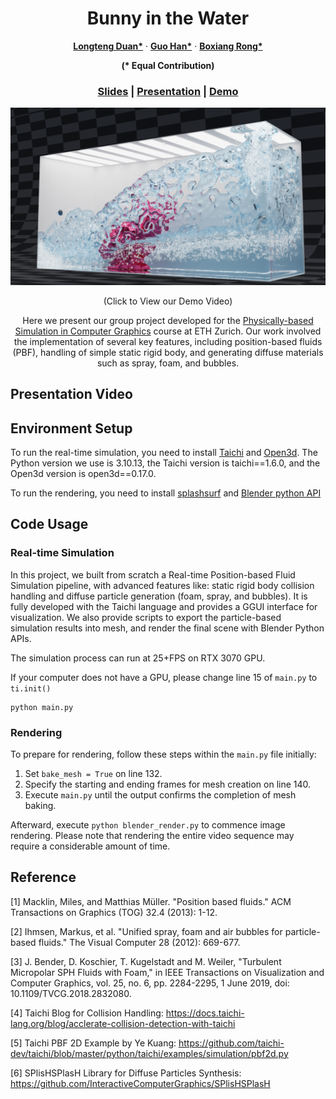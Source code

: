 <p align="center">
  <h1 align="center">Bunny in the Water</h1>
  <p align="center">
    <a href="https://github.com/DecAd3"><strong>Longteng Duan*</strong></a>
    ·
    <a href="https://github.com/guo-han"><strong>Guo Han*</strong></a>
    ·
    <a href="https://github.com/Ribosome-rbx"><strong>Boxiang Rong*</strong></a>
  </p>
  <p align="center"><strong>(* Equal Contribution)</strong></p>
  <h3 align="center"> <a href="">Slides</a> | <a href="">Presentation</a> | <a href="">Demo</a> </h3>
  <div align="center"></div>
</p>

[![](./imgs/all_high_res.png)](https://www.youtube.com/watch?v=6cz7K6m6m8M)
<p align="center">
    (Click to View our Demo Video)
</p>
<p align="center">
    Here we present our group project developed for the <a href = "https://crl.ethz.ch/teaching/PBS23/index.html">Physically-based Simulation in Computer Graphics</a> course at ETH Zurich.  Our work involved the implementation of several key features, including position-based fluids (PBF), handling of simple static rigid body, and generating diffuse materials such as spray, foam, and bubbles.
</p>

## Presentation Video

## Environment Setup
To run the real-time simulation, you need to install <a href="https://www.taichi-lang.org/">Taichi</a> and <a href="http://www.open3d.org/">Open3d</a>. The Python version we use is 3.10.13, the Taichi version is taichi==1.6.0, and the Open3d version is open3d==0.17.0.

To run the rendering, you need to install <a href="https://github.com/InteractiveComputerGraphics/splashsurf">splashsurf</a> and <a href="https://www.blender.org/">Blender python API </a>
## Code Usage
### Real-time Simulation
In this project, we built from scratch a Real-time Position-based Fluid Simulation pipeline, with advanced features like: static rigid body collision handling and diffuse particle generation (foam, spray, and bubbles). It is fully developed with the Taichi language and provides a GGUI interface for visualization. We also provide scripts to export the particle-based simulation results into mesh, and render the final scene with Blender Python APIs.

The simulation process can run at 25+FPS on RTX 3070 GPU.

If your computer does not have a GPU, please change line 15 of `main.py` to `ti.init()`
```
python main.py
```
### Rendering
To prepare for rendering, follow these steps within the `main.py` file initially:

1. Set `bake_mesh = True` on line 132.
2. Specify the starting and ending frames for mesh creation on line 140.
3. Execute `main.py` until the output confirms the completion of mesh baking.

Afterward, execute `python blender_render.py` to commence image rendering. Please note that rendering the entire video sequence may require a considerable amount of time.

## Reference
[1] Macklin, Miles, and Matthias Müller. "Position based fluids." ACM Transactions on Graphics (TOG) 32.4 (2013): 1-12.

[2] Ihmsen, Markus, et al. "Unified spray, foam and air bubbles for particle-based fluids." The Visual Computer 28 (2012): 669-677.

[3] J. Bender, D. Koschier, T. Kugelstadt and M. Weiler, "Turbulent Micropolar SPH Fluids with Foam," in IEEE Transactions on Visualization and Computer Graphics, vol. 25, no. 6, pp. 2284-2295, 1 June 2019, doi: 10.1109/TVCG.2018.2832080.

[4] Taichi Blog for Collision Handling: https://docs.taichi-lang.org/blog/acclerate-collision-detection-with-taichi

[5] Taichi PBF 2D Example by Ye Kuang: https://github.com/taichi-dev/taichi/blob/master/python/taichi/examples/simulation/pbf2d.py 

[6] SPlisHSPlasH Library for Diffuse Particles Synthesis: https://github.com/InteractiveComputerGraphics/SPlisHSPlasH 
